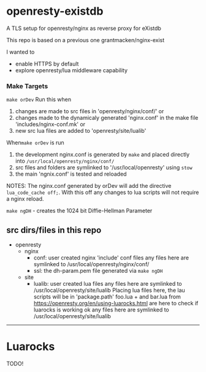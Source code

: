 # openresty-existdb

 A TLS setup for openresty/nginx as reverse proxy for eXistdb

This repo is based on a previous one grantmacken/nginx-exist

I wanted to 
 - enable HTTPS by default
 - explore openresty/lua middleware capability

### Make Targets

`make orDev` Run this when 
1. changes are made to src files in 'openresty/nginx/conf/' or
2. changes made to the dynamicaly generated 'nginx.conf' in the make file 'includes/nginx-conf.mk' or
3. new src lua files are added to 'openresty/site/lualib'
 
When`make orDev` is run  
1. the development nginx.conf is generated by `make` and placed directly into
   `/usr/local/openresty/nginx/conf/` 
2. src files and folders are symlinked to '/usr/local/openresty'  using `stow`
3. the main 'ngnix.conf' is tested and reloaded

NOTES: The nginx.conf generated by  orDev will add the directive `lua_code_cache off;`.  With this off any changes to lua scripts will not require a nginx reload.  

`make ngDH` - creates the 1024 bit Diffie-Hellman Parameter 

## src dirs/files in this repo

- openresty
  - nginx
    - conf: user created nginx 'include' conf files
            any files here are symlinked to  /usr/local/openresty/nginx/conf/
    - ssl:  the dh-param.pem file generated via `make ngDH`
  - site
    - lualib: user created lua files
              any files here are symlinked to  /usr/local/openresty/site/lualib
              Placing lua files here, the lau scripts will be in 'package.path'
              foo.lua + and bar.lua from https://openresty.org/en/using-luarocks.html 
              are here to check if luarocks is working ok
              any files here are symlinked to  /usr/local/openresty/site/lualib

---

# Luarocks

  TODO!

